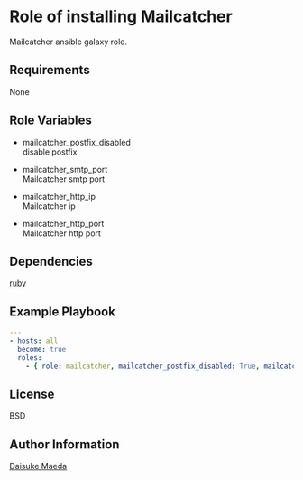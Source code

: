 Role of installing Mailcatcher
=========

Mailcatcher ansible galaxy role.

Requirements
------------

None

Role Variables
--------------

* mailcatcher_postfix_disabled  
disable postfix

* mailcatcher_smtp_port  
Mailcatcher smtp port

* mailcatcher_http_ip  
Mailcatcher ip

* mailcatcher_http_port  
Mailcatcher http port

Dependencies
------------

[ruby](https://github.com/dmae3/ansible-galaxy-ruby.git "ruby")

Example Playbook
----------------

```yml
---
- hosts: all
  become: true
  roles:
    - { role: mailcatcher, mailcatcher_postfix_disabled: True, mailcatcher_smtp_port: 25, mailcatcher_http_ip: 0.0.0.0, mailcatcher_http_port: 1080 }
```

License
-------

BSD

Author Information
------------------

[Daisuke Maeda](https://github.com/dmae3 "Daisuke Maeda")
